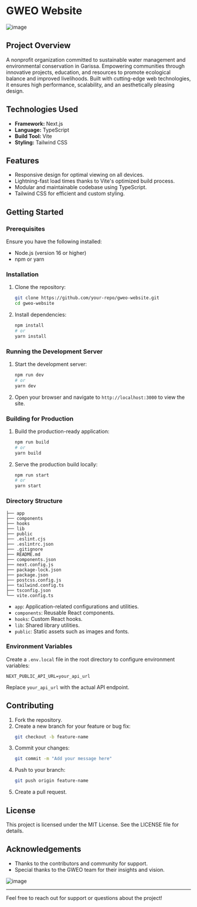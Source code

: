 # GWEO Website

![image](https://github.com/user-attachments/assets/6c506500-a332-4dea-8a17-fa90431c6967)




## Project Overview
A nonprofit organization committed to sustainable water management and environmental conservation in Garissa. Empowering communities through innovative projects, education, and resources to promote ecological balance and improved livelihoods. Built with cutting-edge web technologies, it ensures high performance, scalability, and an aesthetically pleasing design.

## Technologies Used
- **Framework:** Next.js
- **Language:** TypeScript
- **Build Tool:** Vite
- **Styling:** Tailwind CSS

## Features
- Responsive design for optimal viewing on all devices.
- Lightning-fast load times thanks to Vite's optimized build process.
- Modular and maintainable codebase using TypeScript.
- Tailwind CSS for efficient and custom styling.

## Getting Started

### Prerequisites
Ensure you have the following installed:
- Node.js (version 16 or higher)
- npm or yarn

### Installation
1. Clone the repository:
   ```bash
   git clone https://github.com/your-repo/gweo-website.git
   cd gweo-website
   ```

2. Install dependencies:
   ```bash
   npm install
   # or
   yarn install
   ```

### Running the Development Server
1. Start the development server:
   ```bash
   npm run dev
   # or
   yarn dev
   ```
2. Open your browser and navigate to `http://localhost:3000` to view the site.

### Building for Production
1. Build the production-ready application:
   ```bash
   npm run build
   # or
   yarn build
   ```
2. Serve the production build locally:
   ```bash
   npm run start
   # or
   yarn start
   ```

### Directory Structure
```
├── app
├── components
├── hooks
├── lib
├── public
├── .eslint.cjs
├── .eslintrc.json
├── .gitignore
├── README.md
├── components.json
├── next.config.js
├── package-lock.json
├── package.json
├── postcss.config.js
├── tailwind.config.ts
├── tsconfig.json
└── vite.config.ts
```

- `app`: Application-related configurations and utilities.
- `components`: Reusable React components.
- `hooks`: Custom React hooks.
- `lib`: Shared library utilities.
- `public`: Static assets such as images and fonts.

### Environment Variables
Create a `.env.local` file in the root directory to configure environment variables:
```
NEXT_PUBLIC_API_URL=your_api_url
```
Replace `your_api_url` with the actual API endpoint.

## Contributing
1. Fork the repository.
2. Create a new branch for your feature or bug fix:
   ```bash
   git checkout -b feature-name
   ```
3. Commit your changes:
   ```bash
   git commit -m "Add your message here"
   ```
4. Push to your branch:
   ```bash
   git push origin feature-name
   ```
5. Create a pull request.

## License
This project is licensed under the MIT License. See the LICENSE file for details.

## Acknowledgements
- Thanks to the contributors and community for support.
- Special thanks to the GWEO team for their insights and vision.

 ![image](https://github.com/user-attachments/assets/89de5d9f-a3be-44f5-b81a-48044f4de6a5)


---
Feel free to reach out for support or questions about the project!


